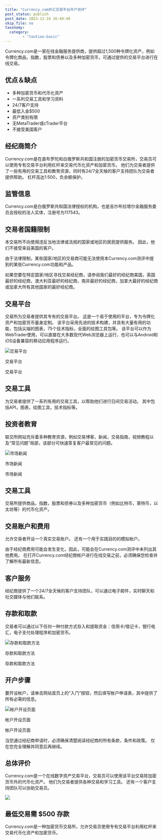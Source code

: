 ```yaml
---
title: "Currency.com外汇交易平台开户测评"
post_status: publish
post_date: 2023-12-24 16:49:49
skip_file: no
taxonomy:
  category:
        - "toutiao-basic"
---
```


Currency.com是一家在线金融服务提供商，提供超过1,500种令牌化资产，例如令牌化商品，指数，股票和债券以及多种加密货币，可通过提供的交易平台进行在线交易。

## 优点＆缺点

- 多种加密货币和代币化资产
- 一系列交易工具和学习资料
- 24/7客户支持
- 最低入金$500
- 资产类别有限
- 无MetaTrader或cTrader平台
- 不接受美国客户

## 经纪商简介

Currency.com是在直布罗陀和白俄罗斯共和国注册的加密货币交易所，交易员可以使用专有交易平台利用杠杆来交易代币化资产和加密货币。 他们为交易者提供了一些有用的交易工具和教育资源，同时有24/7全天候的客户支持团队为交易者提供帮助。 杠杆高达1:500，负余额保护。

## 监管信息

Currency.com是白俄罗斯共和国法律授权的机构，也是吉尔布拉塔尔金融服务委员会授权的法人实体，注册号为117543。

## 交易者国籍限制

本交易所不向使用违反当地法律或法规的国家或地区的居民提供服务。 因此，他们不接受来自美国的客户。

由于法律限制，某些国家/地区的交易商可能无法使用本Currency.com测评中提到的某些Currency.com功能和产品。

如果您要在特定国家/地区寻找交易经纪商，请参阅我们最好的经纪商美国，英国最好的经纪商，澳大利亚最好的经纪商，南非最好的经纪商，加拿大最好的经纪商或加拿大所有其他国家的最好经纪商。

## 交易平台

交易所为交易者提供其专有的交易平台。 这是一个易于使用的平台，专为令牌化资产和加密货币量身定制。 该平台采用先进的技术构建，并具有大量有用的功能，包括尖端的图表，75个技术指标，全面的绘图工具包等。 该平台可以作为WebTrader使用，可以直接在大多数现代Web浏览器上运行，也可以与Android和iOS设备兼容的移动应用程序运行。

![交易平台](https://cdn.fendou.la/funstoutiao/2020/12/Currency.com-Review-Trading-Platform-1024x486.jpg "交易平台")

交易平台

交易平台

## 交易工具

为交易者提供了一系列有用的交易工具，以帮助他们进行日间交易活动。 其中包括API，图表，绘图工具，技术指标等。

## 投资者教育

联交所网站充斥着多种教育资源，例如交易博客，新闻，交易指南，视频教程以及“常见问题”局部，该部分可快速答复客户最常见的问题。

![市场新闻](https://cdn.fendou.la/funstoutiao/2020/12/Currency.com-Review-News-1024x436.jpg "市场新闻")

市场新闻

市场新闻

## 交易工具

交易所提供商品，指数，股票和债券以及多种加密货币（例如比特币，莱特币，以太坊等）的代币化资产。

## 交易账户和费用

允许交易者开设一个真实交易账户。 还有一个用于实践目的的模拟帐户。

由于经纪商费用可能会发生变化，因此，可能会在Currency.com测评中未列出其他费用。 在打开Currency.com经纪商帐户进行在线交易之前，必须确保您检查并了解所有最新信息。

## 客户服务

经纪商提供了一个24/7全天候的客户支持团队，可以通过电子邮件，实时聊天和社交媒体与他们联系。

## 存款和取款

交易者可以通过以下任何一种付款方式存入和提取资金：信用卡/借记卡，银行电汇，电子支付处理程序和加密货币。

![存款和取款方法](https://cdn.fendou.la/funstoutiao/2020/12/Currency.com-Review-Deposit-and-Withdrawal-Methods.jpg "存款和取款方法")

存款和取款方法

存款和取款方法

## 开户步骤

要开设帐户，请单击网站首页上的“入门”按钮，然后填写帐户申请表，其中提供了所有必需的信息。

![帐户开设页面](https://cdn.fendou.la/funstoutiao/2020/12/Currency.com-Review-Account-Opening-Page.jpg "帐户开设页面")

帐户开设页面

帐户开设页面

当您通过经纪商申请时，必须确保清楚阅读经纪商的所有条款，条件和政策。 仅在您完全理解并同意后再继续。

## 总体评价

Currency.com是一个在线数字资产交易平台，交易员可以使用该平台交易除加密货币外的代币化资产。 他们为交易者提供各种交易和学习工具。 还有一个客户支持团队可以协助交易员。

![](https://cdn.fendou.la/funstoutiao/2020/12/Currency-Logo.png)

## 最低交易需 $500 存款

Currency.com是一种加密货币交易所，允许交易员使用专有交易平台利用杠杆来交易代币化资产和加密货币。

